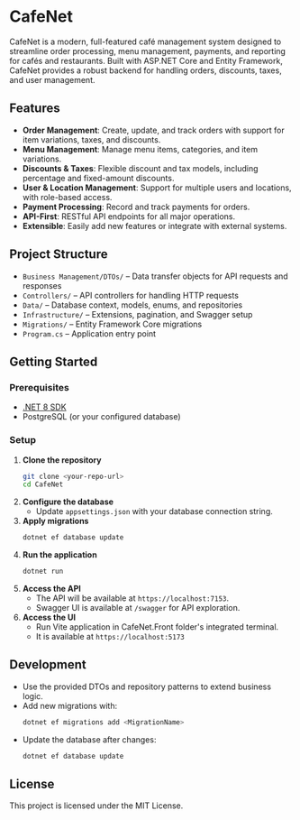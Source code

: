 # CafeNet

CafeNet is a modern, full-featured café management system designed to streamline order processing, menu management, payments, and reporting for cafés and restaurants. Built with ASP.NET Core and Entity Framework, CafeNet provides a robust backend for handling orders, discounts, taxes, and user management.

## Features

- **Order Management**: Create, update, and track orders with support for item variations, taxes, and discounts.
- **Menu Management**: Manage menu items, categories, and item variations.
- **Discounts & Taxes**: Flexible discount and tax models, including percentage and fixed-amount discounts.
- **User & Location Management**: Support for multiple users and locations, with role-based access.
- **Payment Processing**: Record and track payments for orders.
- **API-First**: RESTful API endpoints for all major operations.
- **Extensible**: Easily add new features or integrate with external systems.

## Project Structure

- `Business Management/DTOs/` – Data transfer objects for API requests and responses
- `Controllers/` – API controllers for handling HTTP requests
- `Data/` – Database context, models, enums, and repositories
- `Infrastructure/` – Extensions, pagination, and Swagger setup
- `Migrations/` – Entity Framework Core migrations
- `Program.cs` – Application entry point

## Getting Started

### Prerequisites
- [.NET 8 SDK](https://dotnet.microsoft.com/en-us/download/dotnet/8.0)
- PostgreSQL (or your configured database)

### Setup
1. **Clone the repository**
   ```sh
   git clone <your-repo-url>
   cd CafeNet
   ```
2. **Configure the database**
   - Update `appsettings.json` with your database connection string.
3. **Apply migrations**
   ```sh
   dotnet ef database update
   ```
4. **Run the application**
   ```sh
   dotnet run
   ```
5. **Access the API**
   - The API will be available at `https://localhost:7153`.
   - Swagger UI is available at `/swagger` for API exploration.
6. **Access the UI**
   - Run Vite application in CafeNet.Front folder's integrated terminal.
   - It is available at `https://localhost:5173`

## Development
- Use the provided DTOs and repository patterns to extend business logic.
- Add new migrations with:
  ```sh
  dotnet ef migrations add <MigrationName>
  ```
- Update the database after changes:
  ```sh
  dotnet ef database update
  ```

## License
This project is licensed under the MIT License.

